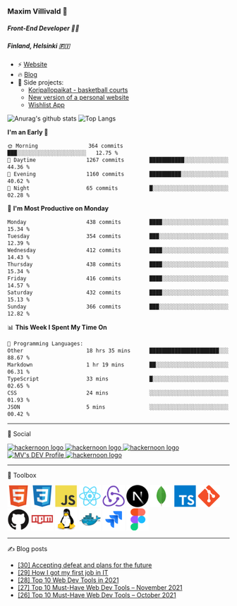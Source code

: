 ### Maxim Villivald 👋 
##### Front-End Developer 👨‍💻 
##### Finland, Helsinki 🇫🇮

- ⚡️ [Website](https://villivald.com/)
- 🔥 [Blog](https://create-react-app.com/)
- 🏀 Side projects:
    - [Koripallopaikat - basketball courts](https://github.com/villivald/koripallopaikat)
    - [New version of a personal website](https://github.com/villivald/villivald.com)
    - [Wishlist App](https://github.com/villivald/wishlist)

![Anurag's github stats](https://github-readme-stats.vercel.app/api?username=villivald&show_icons=true&theme=dracula&hide_rank=true&hide_title=true) 
![Top Langs](https://github-readme-stats.vercel.app/api/top-langs/?username=villivald&layout=compact&theme=dracula)

<!--START_SECTION:waka-->
**I'm an Early 🐤** 

```text
🌞 Morning                364 commits         ███░░░░░░░░░░░░░░░░░░░░░░   12.75 % 
🌆 Daytime                1267 commits        ███████████░░░░░░░░░░░░░░   44.36 % 
🌃 Evening                1160 commits        ██████████░░░░░░░░░░░░░░░   40.62 % 
🌙 Night                  65 commits          █░░░░░░░░░░░░░░░░░░░░░░░░   02.28 % 
```
📅 **I'm Most Productive on Monday** 

```text
Monday                   438 commits         ████░░░░░░░░░░░░░░░░░░░░░   15.34 % 
Tuesday                  354 commits         ███░░░░░░░░░░░░░░░░░░░░░░   12.39 % 
Wednesday                412 commits         ████░░░░░░░░░░░░░░░░░░░░░   14.43 % 
Thursday                 438 commits         ████░░░░░░░░░░░░░░░░░░░░░   15.34 % 
Friday                   416 commits         ████░░░░░░░░░░░░░░░░░░░░░   14.57 % 
Saturday                 432 commits         ████░░░░░░░░░░░░░░░░░░░░░   15.13 % 
Sunday                   366 commits         ███░░░░░░░░░░░░░░░░░░░░░░   12.82 % 
```


📊 **This Week I Spent My Time On** 

```text
💬 Programming Languages: 
Other                    18 hrs 35 mins      ██████████████████████░░░   88.67 % 
Markdown                 1 hr 19 mins        ██░░░░░░░░░░░░░░░░░░░░░░░   06.31 % 
TypeScript               33 mins             █░░░░░░░░░░░░░░░░░░░░░░░░   02.65 % 
CSS                      24 mins             ░░░░░░░░░░░░░░░░░░░░░░░░░   01.93 % 
JSON                     5 mins              ░░░░░░░░░░░░░░░░░░░░░░░░░   00.42 % 
```


<!--END_SECTION:waka-->

---

📱 Social

<a href="https://www.linkedin.com/in/villivald">
  <img alt="hackernoon logo" src="https://cdn1.iconfinder.com/data/icons/logotypes/32/circle-linkedin-1024.png" width="64" height="64"/>
</a>
<a href="https://notacult.social/@villivald">
  <img alt="hackernoon logo" src="https://joinmastodon.org/logos/logo-purple.svg" width="64" height="64"/>
</a>
<a href="https://t.me/villivald">
  <img alt="hackernoon logo" src="https://cdn2.iconfinder.com/data/icons/social-media-2420/512/Telegram-512.png" width="64" height="64"/>
</a>
<a href="https://dev.to/villivald">
  <img src="https://d2fltix0v2e0sb.cloudfront.net/dev-badge.svg" alt="MV's DEV Profile" height="64" width="64">
</a>
<a href="https://hackernoon.com/u/villivald">
  <img alt="hackernoon logo" src="https://hackernoon.com/hn-icon.png" width="60" height="60"/>
</a>

---

🧰 Toolbox

<div>
<img src="https://github.com/devicons/devicon/blob/master/icons/html5/html5-original.svg" alt="html Logo" width="50" height="50"/> 
<img src="https://github.com/devicons/devicon/blob/master/icons/css3/css3-original.svg" alt="css Logo" width="50" height="50"/> 
<img src="https://github.com/devicons/devicon/blob/master/icons/javascript/javascript-original.svg" alt="JavaScript Logo" width="50" height="50"/> 
<img src="https://github.com/devicons/devicon/blob/master/icons/react/react-original.svg" alt="react Logo" width="50" height="50"/> 
<img src="https://github.com/devicons/devicon/blob/master/icons/redux/redux-original.svg" alt="redux Logo" width="50" height="50"/> 
<img src="https://github.com/devicons/devicon/blob/master/icons/nextjs/nextjs-original.svg" alt="next js Logo" width="50" height="50"/> 
<img src="https://github.com/devicons/devicon/blob/master/icons/mongodb/mongodb-original.svg" alt="mongodb Logo" width="50" height="50"/>
<img src="https://github.com/devicons/devicon/blob/master/icons/typescript/typescript-original.svg" alt="TypeScript Logo" width="50" height="50"/> 
<img src="https://github.com/devicons/devicon/blob/master/icons/git/git-original.svg" alt="git Logo" width="50" height="50"/> 
<img src="https://github.com/devicons/devicon/blob/master/icons/github/github-original.svg" alt="github Logo" width="50" height="50"/> 
<img src="https://github.com/devicons/devicon/blob/master/icons/npm/npm-original-wordmark.svg" alt="npm Logo" width="50" height="50"/> 
<img src="https://github.com/devicons/devicon/blob/master/icons/linux/linux-original.svg" alt="linux Logo" width="50" height="50"/> 
<img src="https://github.com/devicons/devicon/blob/master/icons/docker/docker-original.svg" alt="docker Logo" width="50" height="50"/> 
<img src="https://github.com/devicons/devicon/blob/master/icons/jira/jira-original.svg" alt="jira Logo" width="50" height="50"/> 
<img src="https://github.com/devicons/devicon/blob/master/icons/figma/figma-original.svg" alt="figma Logo" width="50" height="50"/> 
</div>

---

✍️ Blog posts
<!-- BLOG-POST-LIST:START -->
- [[30] Accepting defeat and plans for the future](https://dev.to/villivald/30-accepting-defeat-and-plans-for-the-future-2k75)
- [[29] How I got my first job in IT](https://dev.to/villivald/29-how-i-got-my-first-job-in-it-30aj)
- [[28] Top 10 Web Dev Tools in 2021](https://dev.to/villivald/28-top-10-web-dev-tools-in-2021-1k4i)
- [[27] Top 10 Must-Have Web Dev Tools – November 2021](https://dev.to/villivald/27-top-10-must-have-web-dev-tools-november-2021-1j4c)
- [[26] Top 10 Must-Have Web Dev Tools – October 2021](https://dev.to/villivald/25-top-10-must-have-web-dev-tools-september-2021-200j)
<!-- BLOG-POST-LIST:END -->
